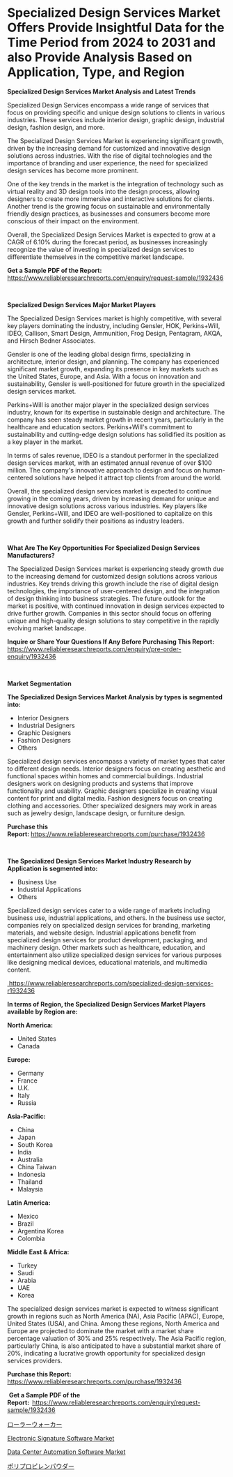 <p><h1>Specialized Design Services Market Offers Provide Insightful Data for the Time Period from 2024 to 2031 and also Provide Analysis Based on Application, Type, and Region</h1></p><p><strong>Specialized Design Services Market Analysis and Latest Trends</strong></p>
<p><p>Specialized Design Services encompass a wide range of services that focus on providing specific and unique design solutions to clients in various industries. These services include interior design, graphic design, industrial design, fashion design, and more.</p><p>The Specialized Design Services Market is experiencing significant growth, driven by the increasing demand for customized and innovative design solutions across industries. With the rise of digital technologies and the importance of branding and user experience, the need for specialized design services has become more prominent.</p><p>One of the key trends in the market is the integration of technology such as virtual reality and 3D design tools into the design process, allowing designers to create more immersive and interactive solutions for clients. Another trend is the growing focus on sustainable and environmentally friendly design practices, as businesses and consumers become more conscious of their impact on the environment.</p><p>Overall, the Specialized Design Services Market is expected to grow at a CAGR of 6.10% during the forecast period, as businesses increasingly recognize the value of investing in specialized design services to differentiate themselves in the competitive market landscape.</p></p>
<p><strong>Get a Sample PDF of the Report:&nbsp;</strong> <a href="https://www.reliableresearchreports.com/enquiry/request-sample/1932436">https://www.reliableresearchreports.com/enquiry/request-sample/1932436</a></p>
<p>&nbsp;</p>
<p><strong>Specialized Design Services Major Market Players</strong></p>
<p><p>The Specialized Design Services market is highly competitive, with several key players dominating the industry, including Gensler, HOK, Perkins+Will, IDEO, Callison, Smart Design, Ammunition, Frog Design, Pentagram, AKQA, and Hirsch Bedner Associates. </p><p>Gensler is one of the leading global design firms, specializing in architecture, interior design, and planning. The company has experienced significant market growth, expanding its presence in key markets such as the United States, Europe, and Asia. With a focus on innovation and sustainability, Gensler is well-positioned for future growth in the specialized design services market.</p><p>Perkins+Will is another major player in the specialized design services industry, known for its expertise in sustainable design and architecture. The company has seen steady market growth in recent years, particularly in the healthcare and education sectors. Perkins+Will's commitment to sustainability and cutting-edge design solutions has solidified its position as a key player in the market.</p><p>In terms of sales revenue, IDEO is a standout performer in the specialized design services market, with an estimated annual revenue of over $100 million. The company's innovative approach to design and focus on human-centered solutions have helped it attract top clients from around the world.</p><p>Overall, the specialized design services market is expected to continue growing in the coming years, driven by increasing demand for unique and innovative design solutions across various industries. Key players like Gensler, Perkins+Will, and IDEO are well-positioned to capitalize on this growth and further solidify their positions as industry leaders.</p></p>
<p>&nbsp;</p>
<p><strong>What Are The Key Opportunities For Specialized Design Services Manufacturers?</strong></p>
<p><p>The Specialized Design Services market is experiencing steady growth due to the increasing demand for customized design solutions across various industries. Key trends driving this growth include the rise of digital design technologies, the importance of user-centered design, and the integration of design thinking into business strategies. The future outlook for the market is positive, with continued innovation in design services expected to drive further growth. Companies in this sector should focus on offering unique and high-quality design solutions to stay competitive in the rapidly evolving market landscape.</p></p>
<p><strong>Inquire or Share Your Questions If Any Before Purchasing This Report:</strong> <a href="https://www.reliableresearchreports.com/enquiry/pre-order-enquiry/1932436">https://www.reliableresearchreports.com/enquiry/pre-order-enquiry/1932436</a></p>
<p>&nbsp;</p>
<p><strong>Market Segmentation</strong></p>
<p><strong>The Specialized Design Services Market Analysis by types is segmented into:</strong></p>
<p><ul><li>Interior Designers</li><li>Industrial Designers</li><li>Graphic Designers</li><li>Fashion Designers</li><li>Others</li></ul></p>
<p><p>Specialized design services encompass a variety of market types that cater to different design needs. Interior designers focus on creating aesthetic and functional spaces within homes and commercial buildings. Industrial designers work on designing products and systems that improve functionality and usability. Graphic designers specialize in creating visual content for print and digital media. Fashion designers focus on creating clothing and accessories. Other specialized designers may work in areas such as jewelry design, landscape design, or furniture design.</p></p>
<p><strong>Purchase this Report:&nbsp;</strong><a href="https://www.reliableresearchreports.com/purchase/1932436">https://www.reliableresearchreports.com/purchase/1932436</a></p>
<p>&nbsp;</p>
<p><strong>The Specialized Design Services Market Industry Research by Application is segmented into:</strong></p>
<p><ul><li>Business Use</li><li>Industrial Applications</li><li>Others</li></ul></p>
<p><p>Specialized design services cater to a wide range of markets including business use, industrial applications, and others. In the business use sector, companies rely on specialized design services for branding, marketing materials, and website design. Industrial applications benefit from specialized design services for product development, packaging, and machinery design. Other markets such as healthcare, education, and entertainment also utilize specialized design services for various purposes like designing medical devices, educational materials, and multimedia content.</p></p>
<p><a href="https://www.reliableresearchreports.com/specialized-design-services-r1932436">&nbsp;https://www.reliableresearchreports.com/specialized-design-services-r1932436</a></p>
<p><strong>In terms of Region, the Specialized Design Services Market Players available by Region are:</strong></p>
<p>
    <p> <strong> North America: </strong>
        <ul>
            <li>United States</li>
            <li>Canada</li>
        </ul>
        </p> 
    <p> <strong> Europe: </strong>
        <ul>
            <li>Germany</li>
            <li>France</li>
            <li>U.K.</li>
            <li>Italy</li>
            <li>Russia</li>
        </ul>
        </p> 
    <p> <strong> Asia-Pacific: </strong>
        <ul>
            <li>China</li>
            <li>Japan</li>
            <li>South Korea</li>
            <li>India</li>
            <li>Australia</li>
            <li>China Taiwan</li>
            <li>Indonesia</li>
            <li>Thailand</li>
            <li>Malaysia</li>
        </ul>
        </p> 
    <p> <strong> Latin America: </strong>
        <ul>
            <li>Mexico</li>
            <li>Brazil</li>
            <li>Argentina Korea</li>
            <li>Colombia</li>
        </ul>
        </p> 
    <p> <strong> Middle East & Africa: </strong>
        <ul>
            <li>Turkey</li>
            <li>Saudi</li>
            <li>Arabia</li>
            <li>UAE</li>
            <li>Korea</li>
        </ul>
    </p>
    </p>
<p><p>The specialized design services market is expected to witness significant growth in regions such as North America (NA), Asia Pacific (APAC), Europe, United States (USA), and China. Among these regions, North America and Europe are projected to dominate the market with a market share percentage valuation of 30% and 25% respectively. The Asia Pacific region, particularly China, is also anticipated to have a substantial market share of 20%, indicating a lucrative growth opportunity for specialized design services providers.</p></p>
<p><strong>Purchase this Report: </strong><a href="https://www.reliableresearchreports.com/purchase/1932436">https://www.reliableresearchreports.com/purchase/1932436</a></p>
<p>&nbsp;<strong>Get a Sample PDF of the Report:&nbsp;&nbsp;</strong><a href="https://www.reliableresearchreports.com/enquiry/request-sample/1932436">https://www.reliableresearchreports.com/enquiry/request-sample/1932436</a></p>
<p><strong></strong></p>
<p><p><a href="https://github.com/klon646/Market-Research-Report-List-1/blob/main/510328759500.md">ローラーウォーカー</a></p><p><a href="https://github.com/Angelnienowdseej3e45z3p8c/Market-Research-Report-List-2/blob/main/electronic-signature-software-market.md">Electronic Signature Software Market</a></p><p><a href="https://github.com/angeliabkratze/Market-Research-Report-List-1/blob/main/data-center-automation-software-market.md">Data Center Automation Software Market</a></p><p><a href="https://github.com/EstaSprer20231/Market-Research-Report-List-1/blob/main/808929759499.md">ポリプロピレンパウダー</a></p></p>